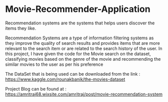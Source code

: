# Movie-Recommender-Application

Recommendation systems are the systems that helps users discover the items they like. 

Recommendation Systems are a type of information filtering systems as they improve the quality of search results and provides items that are more relevant to the search item or are related to the search history of the user. In this project, I have given the code for the Movie search on the dataset, classifying movies based on the genre of the movie and recommending the similar movies to the user as per his preference


The DataSet that is being used can be downloaded from the link : https://www.kaggle.com/rounakbanik/the-movies-dataset

Project Blog can be found at : https://amritraj68.wixsite.com/amritraj/post/movie-recommendation-system
